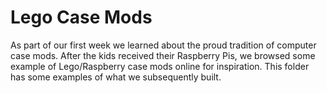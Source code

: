 # Lego Case Mods

As part of our first week we learned about the proud tradition of computer case mods. After the kids received their Raspberry Pis, we browsed some example of Lego/Raspberry case mods online for inspiration. This folder has some examples of what we subsequently built.
